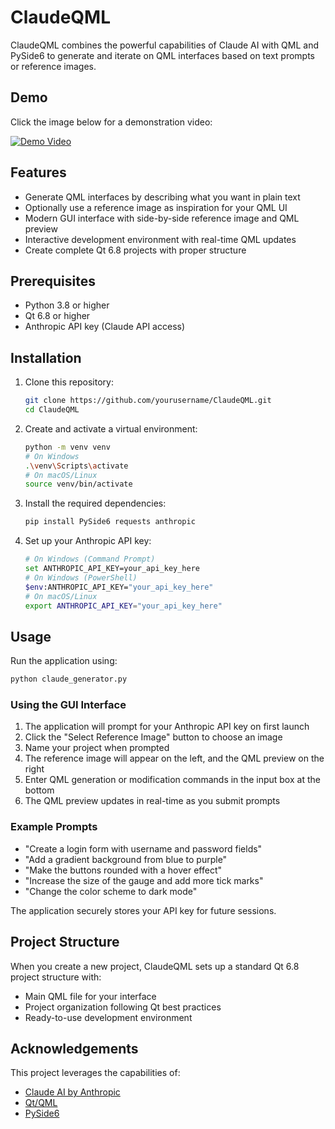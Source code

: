 # ClaudeQML

ClaudeQML combines the powerful capabilities of Claude AI with QML and PySide6 to generate and iterate on QML interfaces based on text prompts or reference images.

## Demo
Click the image below for a demonstration video:

[![Demo Video](https://vumbnail.com/1071065178.jpg)](https://vimeo.com/1071065178)

## Features

- Generate QML interfaces by describing what you want in plain text
- Optionally use a reference image as inspiration for your QML UI
- Modern GUI interface with side-by-side reference image and QML preview
- Interactive development environment with real-time QML updates
- Create complete Qt 6.8 projects with proper structure

## Prerequisites

- Python 3.8 or higher
- Qt 6.8 or higher
- Anthropic API key (Claude API access)

## Installation

1. Clone this repository:
   ```bash
   git clone https://github.com/yourusername/ClaudeQML.git
   cd ClaudeQML
   ```

2. Create and activate a virtual environment:
   ```bash
   python -m venv venv
   # On Windows
   .\venv\Scripts\activate
   # On macOS/Linux
   source venv/bin/activate
   ```

3. Install the required dependencies:
   ```bash
   pip install PySide6 requests anthropic
   ```

4. Set up your Anthropic API key:
   ```bash
   # On Windows (Command Prompt)
   set ANTHROPIC_API_KEY=your_api_key_here
   # On Windows (PowerShell)
   $env:ANTHROPIC_API_KEY="your_api_key_here"
   # On macOS/Linux
   export ANTHROPIC_API_KEY="your_api_key_here"
   ```

## Usage

Run the application using:
```bash
python claude_generator.py
```

### Using the GUI Interface

1. The application will prompt for your Anthropic API key on first launch
2. Click the "Select Reference Image" button to choose an image
3. Name your project when prompted
4. The reference image will appear on the left, and the QML preview on the right
5. Enter QML generation or modification commands in the input box at the bottom
6. The QML preview updates in real-time as you submit prompts

### Example Prompts

- "Create a login form with username and password fields"
- "Add a gradient background from blue to purple"
- "Make the buttons rounded with a hover effect"
- "Increase the size of the gauge and add more tick marks"
- "Change the color scheme to dark mode"

The application securely stores your API key for future sessions.

## Project Structure

When you create a new project, ClaudeQML sets up a standard Qt 6.8 project structure with:
- Main QML file for your interface
- Project organization following Qt best practices
- Ready-to-use development environment

## Acknowledgements

This project leverages the capabilities of:
- [Claude AI by Anthropic](https://www.anthropic.com/claude)
- [Qt/QML](https://www.qt.io/qt-for-python)
- [PySide6](https://doc.qt.io/qtforpython-6/)

